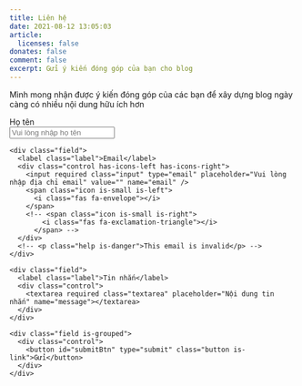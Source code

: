 ```yaml
---
title: Liên hệ
date: 2021-08-12 13:05:03
article:
  licenses: false
donates: false
comment: false
excerpt: Gửi ý kiến đóng góp của bạn cho blog
---
```

Mình mong nhận được ý kiến đóng góp của các bạn để xây dựng blog ngày càng có nhiều nội dung hữu ích hơn
<div id="feedback-form">
  <form id="form" action="">
    <div class="field">
      <label class="label">Họ tên</label>
      <div class="control">
        <input required class="input" type="text" placeholder="Vui lòng nhập họ tên" name="full-name" />
      </div>
    </div>

    <div class="field">
      <label class="label">Email</label>
      <div class="control has-icons-left has-icons-right">
        <input required class="input" type="email" placeholder="Vui lòng nhập địa chỉ email" value="" name="email" />
        <span class="icon is-small is-left">
          <i class="fas fa-envelope"></i>
        </span>
        <!-- <span class="icon is-small is-right">
            <i class="fas fa-exclamation-triangle"></i>
          </span> -->
      </div>
      <!-- <p class="help is-danger">This email is invalid</p> -->
    </div>

    <div class="field">
      <label class="label">Tin nhắn</label>
      <div class="control">
        <textarea required class="textarea" placeholder="Nội dung tin nhắn" name="message"></textarea>
      </div>
    </div>

    <div class="field is-grouped">
      <div class="control">
        <button id="submitBtn" type="submit" class="button is-link">Gửi</button>
      </div>
    </div>
  </form>
</div>
<script>
  var form = document.getElementById("form");
  form.addEventListener("submit", formSubmit);
  var url = "https://getform.io/f/3b706801-81e4-46a2-be69-3bde70752114"
  function formSubmit(e) {
    e.preventDefault()

    const formData = new FormData();
    formData.append(
      'full-name',
      document.querySelector('input[name="full-name"]').value
    )
    formData.append(
      'email',
      document.querySelector('input[name="email"]').value
    )

    formData.append(
      'message',
      document.querySelector('textarea[name="message"]').value
    )
  
    var submitBtn = document.getElementById("submitBtn");
    submitBtn.innerHTML = "Đang gửi..."
    submitBtn.setAttribute("disabled", "");

    fetch(url,
      {
        method: "POST",
        body: formData,
      })
      .then(response => console.log(response))
      .catch(error => console.log(error))
      .finally(() => {
        submitBtn.innerHTML = "Gửi"
        submitBtn.removeAttribute("disabled");
      })
  }

</script>
